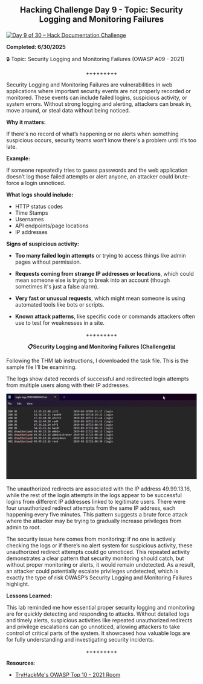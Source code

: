 **<p align="center">Hacking Challenge Day 9 - Topic: Security Logging and Monitoring Failures</p>**
---

[![Day 9 of 30 – Hack Documentation Challenge](https://img.shields.io/badge/Day%209%20of%2030-Hack%20Documentation%20Challenge-crimson?style=for-the-badge&logo=tryhackme)](https://tryhackme.com)

**Completed: 6/30/2025**

🔒 Topic: Security Logging and Monitoring Failures (OWASP A09 - 2021)

<p align="center">+++++++++</p>

Security Logging and Monitoring Failures are vulnerabilities in web applications where important security events are not properly recorded or monitored. These events can include failed logins, suspicious activity, or system errors. Without strong logging and alerting, attackers can break in, move around, or steal data without being noticed.

**Why it matters:**

If there's no record of what’s happening or no alerts when something suspicious occurs, security teams won’t know there's a problem until it’s too late.

**Example:**

If someone repeatedly tries to guess passwords and the web application doesn’t log those failed attempts or alert anyone, an attacker could brute-force a login unnoticed.

**What logs should include:**
- HTTP status codes
- Time Stamps
- Usernames
- API endpoints/page locations
- IP addresses

**Signs of suspicious activity:**
- **Too many failed login attempts** or trying to access things like admin pages without permission.
  
- **Requests coming from strange IP addresses or locations**, which could mean someone else is trying to break into an account (though sometimes it's just a false alarm).

- **Very fast or unusual requests**, which might mean someone is using automated tools like bots or scripts.

- **Known attack patterns**, like specific code or commands attackers often use to test for weaknesses in a site.

<p align="center">+++++++++</p>

**<p align="center">📋Security Logging and Monitoring Failures (Challenge)📊</p>**

Following the THM lab instructions, I downloaded the task file. This is the sample file I’ll be examining.

The logs show dated records of successful and redirected login attempts from multiple users along with their IP addresses.

![Alt text](https://github.com/chaiexe/TryHackMe-Write-ups/blob/main/OWASP-Top-10-2021/09-Security-Logging-and-Monitoring-Failures/Images/Screenshot%201.png)

The unauthorized redirects are associated with the IP address 49.99.13.16, while the rest of the login attempts in the logs appear to be successful logins from different IP addresses linked to legitimate users. There were four unauthorized redirect attempts from the same IP address, each happening every five minutes. This pattern suggests a brute force attack where the attacker may be trying to gradually increase privileges from admin to root.

The security issue here comes from monitoring: if no one is actively checking the logs or if there’s no alert system for suspicious activity, these unauthorized redirect attempts could go unnoticed. This repeated activity demonstrates a clear pattern that security monitoring should catch, but without proper monitoring or alerts, it would remain undetected. As a result, an attacker could potentially escalate privileges undetected, which is exactly the type of risk OWASP’s Security Logging and Monitoring Failures highlight.

**Lessons Learned:**

This lab reminded me how essential proper security logging and monitoring are for quickly detecting and responding to attacks. Without detailed logs and timely alerts, suspicious activities like repeated unauthorized redirects and privilege escalations can go unnoticed, allowing attackers to take control of critical parts of the system. It showcased how valuable logs are for fully understanding and investigating security incidents. 

<p align="center">+++++++++</p>

**Resources**:
- [TryHackMe's OWASP Top 10 - 2021 Room](https://tryhackme.com/room/owasptop102021)
